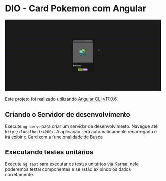 # DIO - Card Pokemon com Angular

![](./assets/demo.gif)

Este projeto foi realizado utilizando [Angular CLI](https://github.com/angular/angular-cli) v17.0.6.

## Criando o Servidor de desenvolvimento

Execute `ng serve` para criar um servidor de desenvolvimento. Navegue até `http://localhost:4200/`. A aplicação será automaticamente recarregada e irá exibir o Card com a funcionalidade de Busca

## Executando testes unitários

Execute `ng test` para executar os testes unitários via [Karma](https://karma-runner.github.io). nele poderemos testar componentes e se estão exibindo os dados corretamente.
